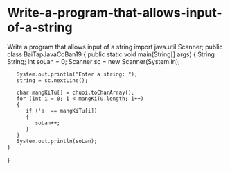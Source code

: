 # Write-a-program-that-allows-input-of-a-string
Write a program that allows input of a string
import java.util.Scanner;
public class BaiTapJavaCoBan19
{
    public static void main(String[] args)
    {
       String String;
       int soLan = 0;
       Scanner sc = new Scanner(System.in);

       System.out.println("Enter a string: ");
       string = sc.nextLine();

       char mangKiTu[] = chuoi.toCharArray();
       for (int i = 0; i < mangKiTu.length; i++)
       {
          if ('a' == mangKiTu[i])
          {
             soLan++;
          }
       }
       System.out.println(soLan);
    }
}
